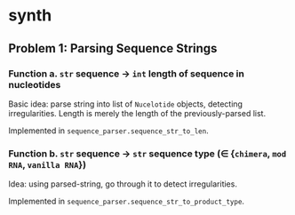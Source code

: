 # synth

## Problem 1: Parsing Sequence Strings

### Function a. `str` sequence -> `int` length of sequence in nucleotides

Basic idea: parse string into list of `Nucelotide` objects, detecting irregularities. Length is merely the length of the previously-parsed list. 

Implemented in `sequence_parser.sequence_str_to_len`. 


### Function b. `str` sequence -> `str` sequence type (∈ {`chimera`, `mod RNA`, `vanilla RNA`})

Idea: using parsed-string, go through it to detect irregularities. 

Implemented in `sequence_parser.sequence_str_to_product_type`. 

